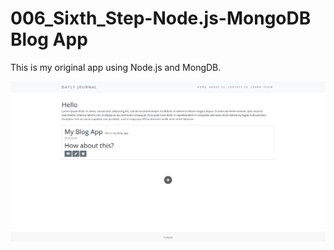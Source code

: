 # 006_Sixth_Step-Node.js-MongoDB Blog App

This is my original app using Node.js and MongDB. 

<img src="images/app_image.png"> 
